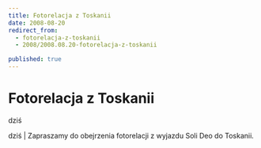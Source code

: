 ```yaml
---
title: Fotorelacja z Toskanii
date: 2008-08-20
redirect_from: 
  - fotorelacja-z-toskanii
  - 2008/2008.08.20-fotorelacja-z-toskanii

published: true
---
```




# Fotorelacja z Toskanii

<time>dziś</time>

dziś | 
Zapraszamy do obejrzenia fotorelacji z wyjazdu Soli Deo do Toskanii.


<!--CONTENT FROM OLD SERVER (jos before 2013): dziś | 
Zapraszamy do obejrzenia fotorelacji z wyjazdu Soli Deo do Toskanii.

-->

<!--{{json:{"created_date":"2008-08-20 16:29:46","publish_down":"0000-00-00 00:00:00","id":"639"}}}-->